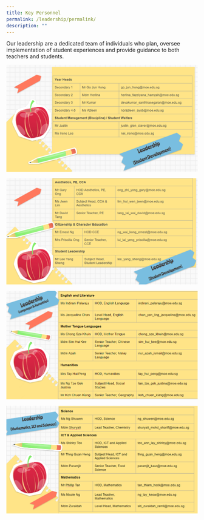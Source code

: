 ```yaml
---
title: Key Personnel
permalink: /leadership/permalink/
description: ""
---
```

Our leadership are a dedicated team of individuals who plan, oversee implementation of student experiences and provide guidance to both teachers and students.

![](/images/Leadership%20and%20Form%20Teachers/Key%20Personnel/Slide1.png)

![](/images/Leadership%20and%20Form%20Teachers/Key%20Personnel/Slide2.png)

![](/images/Leadership%20and%20Form%20Teachers/Key%20Personnel/Slide%203.png)

![](/images/Leadership%20and%20Form%20Teachers/Key%20Personnel/slide4.png)



